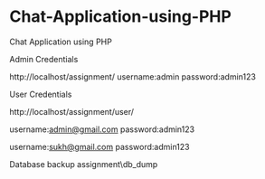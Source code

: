 # Chat-Application-using-PHP
Chat Application using PHP 

Admin Credentials

http://localhost/assignment/
username:admin
password:admin123



User Credentials

http://localhost/assignment/user/

username:admin@gmail.com
password:admin123

username:sukh@gmail.com
password:admin123

Database backup
assignment\db_dump





